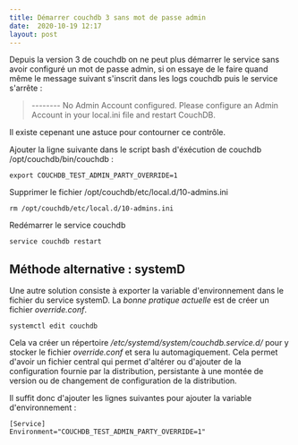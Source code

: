 ```yaml
---
title: Démarrer couchdb 3 sans mot de passe admin
date:  2020-10-19 12:17
layout: post
---
```


Depuis la version 3 de couchdb on ne peut plus démarrer le service sans avoir configuré un mot de passe admin, si on essaye de le faire quand même le message suivant s'inscrit dans les logs couchdb puis le service s'arrête :

> -------- No Admin Account configured. Please configure an Admin Account in your local.ini file and restart CouchDB.

Il existe cepenant une astuce pour contourner ce contrôle.

Ajouter la ligne suivante dans le script bash d'éxécution de couchdb /opt/couchdb/bin/couchdb :

```
export COUCHDB_TEST_ADMIN_PARTY_OVERRIDE=1
```

Supprimer le fichier /opt/couchdb/etc/local.d/10-admins.ini

```
rm /opt/couchdb/etc/local.d/10-admins.ini
```

Redémarrer le service couchdb

```
service couchdb restart
```

## Méthode alternative : systemD

Une autre solution consiste à exporter la variable d'environnement dans le fichier du service systemD. La *bonne pratique actuelle* est de créer un fichier *override.conf*.

```
systemctl edit couchdb
```

Cela va créer un répertoire */etc/systemd/system/couchdb.service.d/* pour y stocker le fichier *override.conf* et sera lu automagiquement. Cela permet d'avoir un fichier central qui permet d'altérer ou d'ajouter de la configuration fournie par la distribution, persistante à une montée de version ou de changement de configuration de la distribution.


Il suffit donc d'ajouter les lignes suivantes pour ajouter la variable d'environnement :

```
[Service]
Environment="COUCHDB_TEST_ADMIN_PARTY_OVERRIDE=1"
```
